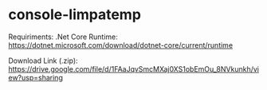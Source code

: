 # console-limpatemp

Requiriments:
.Net Core Runtime: https://dotnet.microsoft.com/download/dotnet-core/current/runtime

Download Link (.zip): https://drive.google.com/file/d/1FAaJqvSmcMXaj0XS1obEmOu_8NVkunkh/view?usp=sharing
